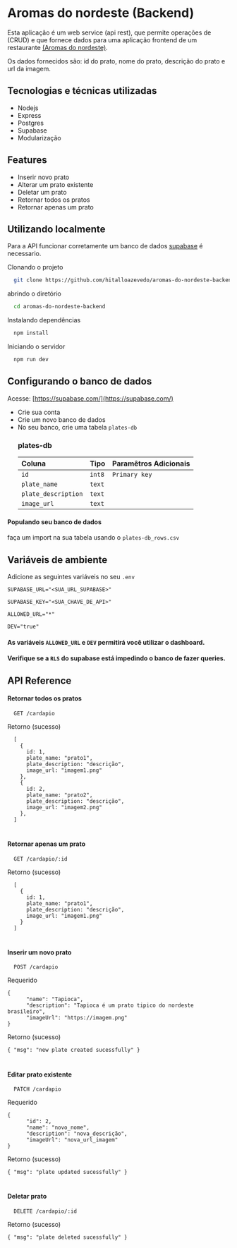 
# Aromas do nordeste (Backend)
Esta aplicação é um web service (api rest), que permite operações de (CRUD) e que fornece dados para uma aplicação frontend de um restaurante [(Aromas do nordeste)](https://hitalloazevedo.github.io/aromas-do-nordeste-frontend/).  

Os dados fornecidos são: id do prato, nome do prato, descrição do prato e url da imagem. 

## Tecnologias e técnicas utilizadas

- Nodejs
- Express
- Postgres
- Supabase
- Modularização

## Features

- Inserir novo prato
- Alterar um prato existente
- Deletar um prato
- Retornar todos os pratos
- Retornar apenas um prato

## Utilizando localmente
Para a API funcionar corretamente um banco de dados [supabase](https://supabase.com/) é necessario.

Clonando o projeto

```bash
  git clone https://github.com/hitalloazevedo/aromas-do-nordeste-backend
```

abrindo o diretório

```bash
  cd aromas-do-nordeste-backend
```

Instalando dependências

```bash
  npm install
```

Iniciando o servidor

```bash
  npm run dev
```

## Configurando o banco de dados

Acesse: [https://supabase.com/](https://supabase.com/) 

- Crie sua conta
- Crie um novo banco de dados
- No seu banco, crie uma tabela `plates-db`
    ### plates-db
    | Coluna              | Tipo     | Paramêtros Adicionais             |
    | :--------           | :------- | :-------------------------------- |
    | `id`                | `int8` | `Primary key` |
    | `plate_name`        | `text`   |  |
    | `plate_description` | `text`   |  |
    | `image_url`         | `text`   |  |

#### Populando seu banco de dados
faça um import na sua tabela usando o `plates-db_rows.csv`



## Variáveis de ambiente

Adicione as seguintes variáveis no seu `.env`

`SUPABASE_URL="<SUA_URL_SUPABASE>"`

`SUPABASE_KEY="<SUA_CHAVE_DE_API>"`

`ALLOWED_URL="*"`

`DEV="true"`

#### As variáveis `ALLOWED_URL` e `DEV` permitirá você utilizar o dashboard.
#### Verifique se a `RLS` do supabase está impedindo o banco de fazer queries.

## API Reference

#### Retornar todos os pratos

```http
  GET /cardapio
```
Retorno (sucesso)
```
  [
    {
      id: 1,
      plate_name: "prato1",
      plate_description: "descrição",
      image_url: "imagem1.png"
    },
    {
      id: 2,
      plate_name: "prato2",
      plate_description: "descrição",
      image_url: "imagem2.png"
    }, 
  ]
```
#
#### Retornar apenas um prato

```http
  GET /cardapio/:id
```
Retorno (sucesso)
```
  [
    {
      id: 1,
      plate_name: "prato1",
      plate_description: "descrição",
      image_url: "imagem1.png"
    }
  ]
```
#
#### Inserir um novo prato

```http
  POST /cardapio
```
Requerido
```
{
  	  "name": "Tapioca",
	  "description": "Tapioca é um prato tipico do nordeste brasileiro",
	  "imageUrl": "https://imagem.png"
}
```
Retorno (sucesso)

`{
	"msg": "new plate created sucessfully"
}`
#
#### Editar prato existente
```http
  PATCH /cardapio
```
Requerido
```
{
      "id": 2,
  	  "name": "novo_nome",
	  "description": "nova_descrição",
	  "imageUrl": "nova_url_imagem"
}
```
Retorno (sucesso)

`{
	"msg": "plate updated sucessfully"
}`
#
#### Deletar prato
```http
  DELETE /cardapio/:id
```

Retorno (sucesso)

`{
	"msg": "plate deleted sucessfully"
}`
#


